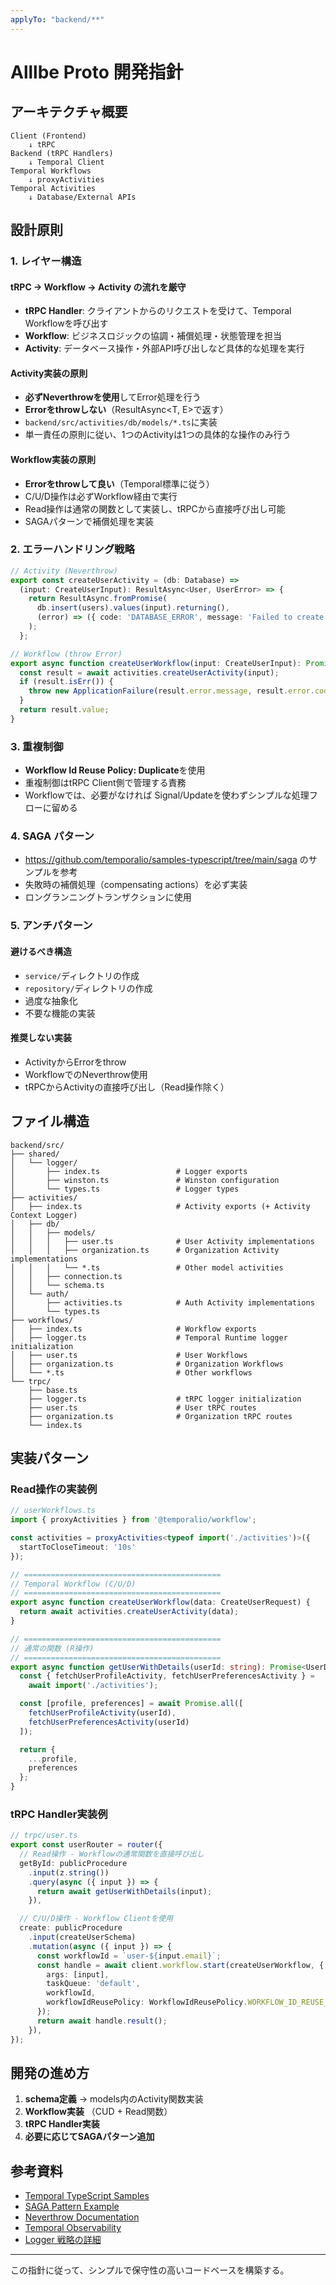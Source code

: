 ```yaml
---
applyTo: "backend/**"
---
```


# Alllbe Proto 開発指針

## アーキテクチャ概要

```
Client (Frontend) 
    ↓ tRPC
Backend (tRPC Handlers)
    ↓ Temporal Client
Temporal Workflows
    ↓ proxyActivities
Temporal Activities
    ↓ Database/External APIs
```

## 設計原則

### 1. レイヤー構造

#### tRPC → Workflow → Activity の流れを厳守
- **tRPC Handler**: クライアントからのリクエストを受けて、Temporal Workflowを呼び出す
- **Workflow**: ビジネスロジックの協調・補償処理・状態管理を担当
- **Activity**: データベース操作・外部API呼び出しなど具体的な処理を実行

#### Activity実装の原則
- **必ずNeverthrowを使用**してError処理を行う
- **Errorをthrowしない**（ResultAsync<T, E>で返す）
- `backend/src/activities/db/models/*.ts`に実装
- 単一責任の原則に従い、1つのActivityは1つの具体的な操作のみ行う

#### Workflow実装の原則
- **Errorをthrowして良い**（Temporal標準に従う）
- C/U/D操作は必ずWorkflow経由で実行
- Read操作は通常の関数として実装し、tRPCから直接呼び出し可能
- SAGAパターンで補償処理を実装

### 2. エラーハンドリング戦略

```typescript
// Activity (Neverthrow)
export const createUserActivity = (db: Database) => 
  (input: CreateUserInput): ResultAsync<User, UserError> => {
    return ResultAsync.fromPromise(
      db.insert(users).values(input).returning(),
      (error) => ({ code: 'DATABASE_ERROR', message: 'Failed to create user', details: error })
    );
  };

// Workflow (throw Error)
export async function createUserWorkflow(input: CreateUserInput): Promise<User> {
  const result = await activities.createUserActivity(input);
  if (result.isErr()) {
    throw new ApplicationFailure(result.error.message, result.error.code);
  }
  return result.value;
}
```

### 3. 重複制御

- **Workflow Id Reuse Policy: Duplicate**を使用
- 重複制御はtRPC Client側で管理する責務
- Workflowでは、必要がなければ Signal/Updateを使わずシンプルな処理フローに留める

### 4. SAGA パターン

- https://github.com/temporalio/samples-typescript/tree/main/saga のサンプルを参考
- 失敗時の補償処理（compensating actions）を必ず実装
- ロングランニングトランザクションに使用

### 5. アンチパターン

#### 避けるべき構造
- `service/`ディレクトリの作成
- `repository/`ディレクトリの作成
- 過度な抽象化
- 不要な機能の実装

#### 推奨しない実装
- ActivityからErrorをthrow
- WorkflowでのNeverthrow使用
- tRPCからActivityの直接呼び出し（Read操作除く）

## ファイル構造

```
backend/src/
├── shared/
│   └── logger/
│       ├── index.ts                 # Logger exports
│       ├── winston.ts               # Winston configuration
│       └── types.ts                 # Logger types
├── activities/
│   ├── index.ts                     # Activity exports (+ Activity Context Logger)
│   ├── db/
│   │   ├── models/
│   │   │   ├── user.ts              # User Activity implementations
│   │   │   ├── organization.ts      # Organization Activity implementations
│   │   │   └── *.ts                 # Other model activities
│   │   ├── connection.ts
│   │   └── schema.ts
│   └── auth/
│       ├── activities.ts            # Auth Activity implementations
│       └── types.ts
├── workflows/
│   ├── index.ts                     # Workflow exports
│   ├── logger.ts                    # Temporal Runtime logger initialization
│   ├── user.ts                      # User Workflows
│   ├── organization.ts              # Organization Workflows
│   └── *.ts                         # Other workflows
└── trpc/
    ├── base.ts
    ├── logger.ts                    # tRPC logger initialization
    ├── user.ts                      # User tRPC routes
    ├── organization.ts              # Organization tRPC routes
    └── index.ts
```

## 実装パターン

### Read操作の実装例

```typescript
// userWorkflows.ts
import { proxyActivities } from '@temporalio/workflow';

const activities = proxyActivities<typeof import('./activities')>({
  startToCloseTimeout: '10s'
});

// ============================================
// Temporal Workflow (C/U/D)
// ============================================
export async function createUserWorkflow(data: CreateUserRequest) {
  return await activities.createUserActivity(data);
}

// ============================================
// 通常の関数 (R操作)
// ============================================
export async function getUserWithDetails(userId: string): Promise<UserDetails> {
  const { fetchUserProfileActivity, fetchUserPreferencesActivity } = 
    await import('./activities');

  const [profile, preferences] = await Promise.all([
    fetchUserProfileActivity(userId),
    fetchUserPreferencesActivity(userId)
  ]);

  return {
    ...profile,
    preferences
  };
}
```

### tRPC Handler実装例

```typescript
// trpc/user.ts
export const userRouter = router({
  // Read操作 - Workflowの通常関数を直接呼び出し
  getById: publicProcedure
    .input(z.string())
    .query(async ({ input }) => {
      return await getUserWithDetails(input);
    }),

  // C/U/D操作 - Workflow Clientを使用
  create: publicProcedure
    .input(createUserSchema)
    .mutation(async ({ input }) => {
      const workflowId = `user-${input.email}`;
      const handle = await client.workflow.start(createUserWorkflow, {
        args: [input],
        taskQueue: 'default',
        workflowId,
        workflowIdReusePolicy: WorkflowIdReusePolicy.WORKFLOW_ID_REUSE_POLICY_ALLOW_DUPLICATE,
      });
      return await handle.result();
    }),
});
```

## 開発の進め方

1. **schema定義** → models内のActivity関数実装
2. **Workflow実装** （CUD + Read関数）
3. **tRPC Handler実装**
4. **必要に応じてSAGAパターン追加**

## 参考資料

- [Temporal TypeScript Samples](https://github.com/temporalio/samples-typescript/tree/main)
- [SAGA Pattern Example](https://github.com/temporalio/samples-typescript/tree/main/saga)
- [Neverthrow Documentation](https://github.com/supermacro/neverthrow)
- [Temporal Observability](https://docs.temporal.io/develop/typescript/observability)
- [Logger 戦略の詳細](./logger.instructions.md)

---

この指針に従って、シンプルで保守性の高いコードベースを構築する。